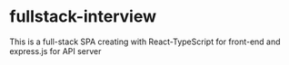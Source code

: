 # fullstack-interview

This is a full-stack SPA creating with React-TypeScript for front-end and express.js for API server
